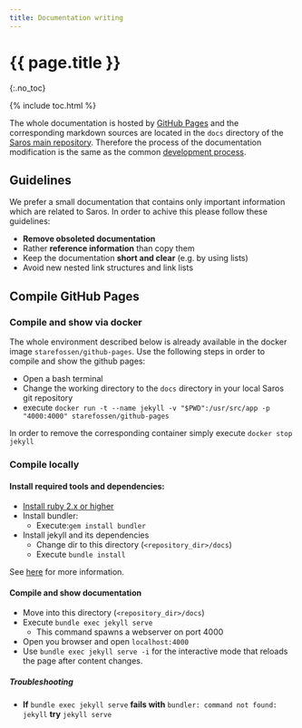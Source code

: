 ```yaml
---
title: Documentation writing
---
```


# {{ page.title }}
{:.no_toc}

{% include toc.html %}

The whole documentation is hosted by [GitHub Pages](https://pages.github.com/) and the corresponding markdown sources are
located in the `docs` directory of the [Saros main repository](https://github.com/saros-project/saros). Therefore the 
process of the documentation modification is the same as the common [development process](processes/development.md).

## Guidelines
We prefer a small documentation that contains only important information which are related to Saros. In order to achive this
please follow these guidelines:
* **Remove obsoleted documentation**
* Rather **reference information** than copy them
* Keep the documentation **short and clear** (e.g. by using lists)
* Avoid new nested link structures and link lists

## Compile GitHub Pages
### Compile and show via docker
The whole environment described below is already available in the docker image `starefossen/github-pages`. Use the following
steps in order to compile and show the github pages:
* Open a bash terminal
* Change the working directory to the `docs` directory in your local Saros git repository
* execute `docker run -t --name jekyll -v "$PWD":/usr/src/app -p "4000:4000" starefossen/github-pages`

In order to remove the corresponding container simply execute `docker stop jekyll`

### Compile locally
#### Install required tools and dependencies:

* [Install ruby 2.x or higher](https://www.ruby-lang.org/en/documentation/installation/)
* Install bundler:
  * Execute:`gem install bundler`
* Install jekyll and its dependencies
  * Change dir to this directory (`<repository_dir>/docs`) 
  * Execute `bundle install`

See [here](https://help.github.com/articles/setting-up-your-github-pages-site-locally-with-jekyll) for more information.

#### Compile and show documentation

* Move into this directory (`<repository_dir>/docs`) 
* Execute `bundle exec jekyll serve`
  * This command spawns a webserver on port 4000
* Open you browser and open `localhost:4000`
* Use `bundle exec jekyll serve -i` for the interactive mode that reloads the page after content changes.

##### Troubleshooting

* **If** `bundle exec jekyll serve`
  **fails with** `bundler: command not found: jekyll`
  **try** `jekyll serve`
